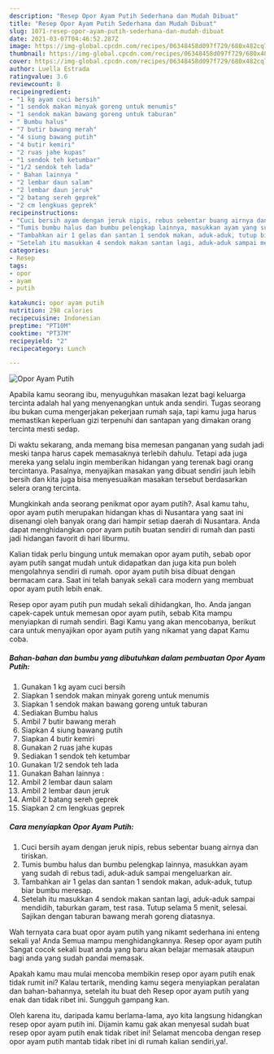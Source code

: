 ```yaml
---
description: "Resep Opor Ayam Putih Sederhana dan Mudah Dibuat"
title: "Resep Opor Ayam Putih Sederhana dan Mudah Dibuat"
slug: 1071-resep-opor-ayam-putih-sederhana-dan-mudah-dibuat
date: 2021-03-07T04:46:52.287Z
image: https://img-global.cpcdn.com/recipes/06348458d097f729/680x482cq70/opor-ayam-putih-foto-resep-utama.jpg
thumbnail: https://img-global.cpcdn.com/recipes/06348458d097f729/680x482cq70/opor-ayam-putih-foto-resep-utama.jpg
cover: https://img-global.cpcdn.com/recipes/06348458d097f729/680x482cq70/opor-ayam-putih-foto-resep-utama.jpg
author: Luella Estrada
ratingvalue: 3.6
reviewcount: 8
recipeingredient:
- "1 kg ayam cuci bersih"
- "1 sendok makan minyak goreng untuk menumis"
- "1 sendok makan bawang goreng untuk taburan"
- " Bumbu halus"
- "7 butir bawang merah"
- "4 siung bawang putih"
- "4 butir kemiri"
- "2 ruas jahe kupas"
- "1 sendok teh ketumbar"
- "1/2 sendok teh lada"
- " Bahan lainnya "
- "2 lembar daun salam"
- "2 lembar daun jeruk"
- "2 batang sereh geprek"
- "2 cm lengkuas geprek"
recipeinstructions:
- "Cuci bersih ayam dengan jeruk nipis, rebus sebentar buang airnya dan tiriskan."
- "Tumis bumbu halus dan bumbu pelengkap lainnya, masukkan ayam yang sudah di rebus tadi, aduk-aduk sampai mengeluarkan air."
- "Tambahkan air 1 gelas dan santan 1 sendok makan, aduk-aduk, tutup biar bumbu meresap."
- "Setelah itu masukkan 4 sendok makan santan lagi, aduk-aduk sampai mendidih, taburkan garam, test rasa. Tutup selama 5 menit, selesai. Sajikan dengan taburan bawang merah goreng diatasnya."
categories:
- Resep
tags:
- opor
- ayam
- putih

katakunci: opor ayam putih 
nutrition: 298 calories
recipecuisine: Indonesian
preptime: "PT10M"
cooktime: "PT37M"
recipeyield: "2"
recipecategory: Lunch

---
```



![Opor Ayam Putih](https://img-global.cpcdn.com/recipes/06348458d097f729/680x482cq70/opor-ayam-putih-foto-resep-utama.jpg)

Apabila kamu seorang ibu, menyuguhkan masakan lezat bagi keluarga tercinta adalah hal yang menyenangkan untuk anda sendiri. Tugas seorang ibu bukan cuma mengerjakan pekerjaan rumah saja, tapi kamu juga harus memastikan keperluan gizi terpenuhi dan santapan yang dimakan orang tercinta mesti sedap.

Di waktu  sekarang, anda memang bisa memesan panganan yang sudah jadi meski tanpa harus capek memasaknya terlebih dahulu. Tetapi ada juga mereka yang selalu ingin memberikan hidangan yang terenak bagi orang tercintanya. Pasalnya, menyajikan masakan yang dibuat sendiri jauh lebih bersih dan kita juga bisa menyesuaikan masakan tersebut berdasarkan selera orang tercinta. 



Mungkinkah anda seorang penikmat opor ayam putih?. Asal kamu tahu, opor ayam putih merupakan hidangan khas di Nusantara yang saat ini disenangi oleh banyak orang dari hampir setiap daerah di Nusantara. Anda dapat menghidangkan opor ayam putih buatan sendiri di rumah dan pasti jadi hidangan favorit di hari liburmu.

Kalian tidak perlu bingung untuk memakan opor ayam putih, sebab opor ayam putih sangat mudah untuk didapatkan dan juga kita pun boleh mengolahnya sendiri di rumah. opor ayam putih bisa dibuat dengan bermacam cara. Saat ini telah banyak sekali cara modern yang membuat opor ayam putih lebih enak.

Resep opor ayam putih pun mudah sekali dihidangkan, lho. Anda jangan capek-capek untuk memesan opor ayam putih, sebab Kita mampu menyiapkan di rumah sendiri. Bagi Kamu yang akan mencobanya, berikut cara untuk menyajikan opor ayam putih yang nikamat yang dapat Kamu coba.

<!--inarticleads1-->

##### Bahan-bahan dan bumbu yang dibutuhkan dalam pembuatan Opor Ayam Putih:

1. Gunakan 1 kg ayam cuci bersih
1. Siapkan 1 sendok makan minyak goreng untuk menumis
1. Siapkan 1 sendok makan bawang goreng untuk taburan
1. Sediakan  Bumbu halus
1. Ambil 7 butir bawang merah
1. Siapkan 4 siung bawang putih
1. Siapkan 4 butir kemiri
1. Gunakan 2 ruas jahe kupas
1. Sediakan 1 sendok teh ketumbar
1. Gunakan 1/2 sendok teh lada
1. Gunakan  Bahan lainnya :
1. Ambil 2 lembar daun salam
1. Ambil 2 lembar daun jeruk
1. Ambil 2 batang sereh geprek
1. Siapkan 2 cm lengkuas geprek




<!--inarticleads2-->

##### Cara menyiapkan Opor Ayam Putih:

1. Cuci bersih ayam dengan jeruk nipis, rebus sebentar buang airnya dan tiriskan.
1. Tumis bumbu halus dan bumbu pelengkap lainnya, masukkan ayam yang sudah di rebus tadi, aduk-aduk sampai mengeluarkan air.
1. Tambahkan air 1 gelas dan santan 1 sendok makan, aduk-aduk, tutup biar bumbu meresap.
1. Setelah itu masukkan 4 sendok makan santan lagi, aduk-aduk sampai mendidih, taburkan garam, test rasa. Tutup selama 5 menit, selesai. Sajikan dengan taburan bawang merah goreng diatasnya.




Wah ternyata cara buat opor ayam putih yang nikamt sederhana ini enteng sekali ya! Anda Semua mampu menghidangkannya. Resep opor ayam putih Sangat cocok sekali buat anda yang baru akan belajar memasak ataupun bagi anda yang sudah pandai memasak.

Apakah kamu mau mulai mencoba membikin resep opor ayam putih enak tidak rumit ini? Kalau tertarik, mending kamu segera menyiapkan peralatan dan bahan-bahannya, setelah itu buat deh Resep opor ayam putih yang enak dan tidak ribet ini. Sungguh gampang kan. 

Oleh karena itu, daripada kamu berlama-lama, ayo kita langsung hidangkan resep opor ayam putih ini. Dijamin kamu gak akan menyesal sudah buat resep opor ayam putih enak tidak ribet ini! Selamat mencoba dengan resep opor ayam putih mantab tidak ribet ini di rumah kalian sendiri,ya!.

